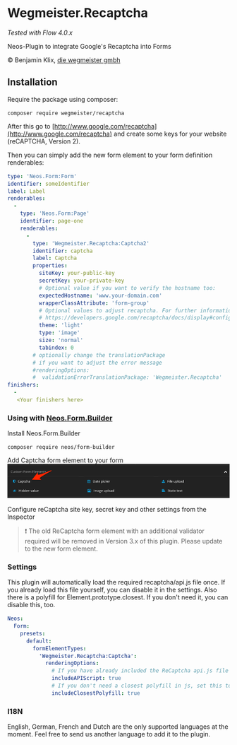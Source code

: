 # Wegmeister.Recaptcha
*Tested with Flow 4.0.x*

Neos-Plugin to integrate Google's Recaptcha into Forms

© Benjamin Klix, [die wegmeister gmbh](https://www.die-wegmeister.com/)


## Installation

Require the package using composer:
```
composer require wegmeister/recaptcha
```

After this go to [http://www.google.com/recaptcha](http://www.google.com/recaptcha) and create some keys for your website (reCAPTCHA, Version 2).

Then you can simply add the new form element to your form definition renderables:
```yaml
type: 'Neos.Form:Form'
identifier: someIdentifier
label: Label
renderables:
  -
    type: 'Neos.Form:Page'
    identifier: page-one
    renderables:
      -
        type: 'Wegmeister.Recaptcha:Captcha2'
        identifier: captcha
        label: Captcha
        properties:
          siteKey: your-public-key
          secretKey: your-private-key
          # Optional value if you want to verify the hostname too:
          expectedHostname: 'www.your-domain.com'
          wrapperClassAttribute: 'form-group'
          # Optional values to adjust recaptcha. For further information visit
          # https://developers.google.com/recaptcha/docs/display#config
          theme: 'light'
          type: 'image'
          size: 'normal'
          tabindex: 0
        # optionally change the translationPackage
        # if you want to adjust the error message
        #renderingOptions:
        #  validationErrorTranslationPackage: 'Wegmeister.Recaptcha'
finishers:
  -
   <Your finishers here>
```


### Using with [Neos.Form.Builder](https://github.com/neos/form-builder)

Install Neos.Form.Builder
```
composer require neos/form-builder
```

Add Captcha form element to your form
![Captch Element](Documentation/Images/CaptchaFormElement.png)

Configure reCaptcha site key, secret key and other settings from the Inspector

> :exclamation: The old ReCaptcha form element with an additional validator required will be removed in Version 3.x of this plugin. Please update to the new form element.


### Settings

This plugin will automatically load the required recaptcha/api.js file once. If you already load this file yourself, you can disable it in the settings.
Also there is a polyfill for Element.prototype.closest. If you don't need it, you can disable this, too.

```yaml
Neos:
  Form:
    presets:
      default:
        formElementTypes:
          'Wegmeister.Recaptcha:Captcha':
            renderingOptions:
              # If you have already included the ReCaptcha api.js file yourself, set this to false.
              includeAPIScript: true
              # If you don't need a closest polyfill in js, set this to false.
              includeClosestPolyfill: true
```


### I18N

English, German, French and Dutch are the only supported languages at the moment. Feel free to send us another language to add it to the plugin.



